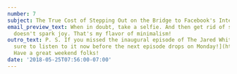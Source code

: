 ```yaml
---
number: 7
subject: The True Cost of Stepping Out on the Bridge to Facebook's Internet
email_preview_text: When in doubt, take a selfie. And then get rid of something that
  doesn't spark joy. That's my flavor of minimalism!
outro_text: P. S. If you missed the inaugural episode of The Jared White Show, [be
  sure to listen to it now before the next episode drops on Monday!](https://jaredwhite.com/podcast/1/)
  Have a great weekend folks!
date: '2018-05-25T07:56:00-07:00'
---
```


